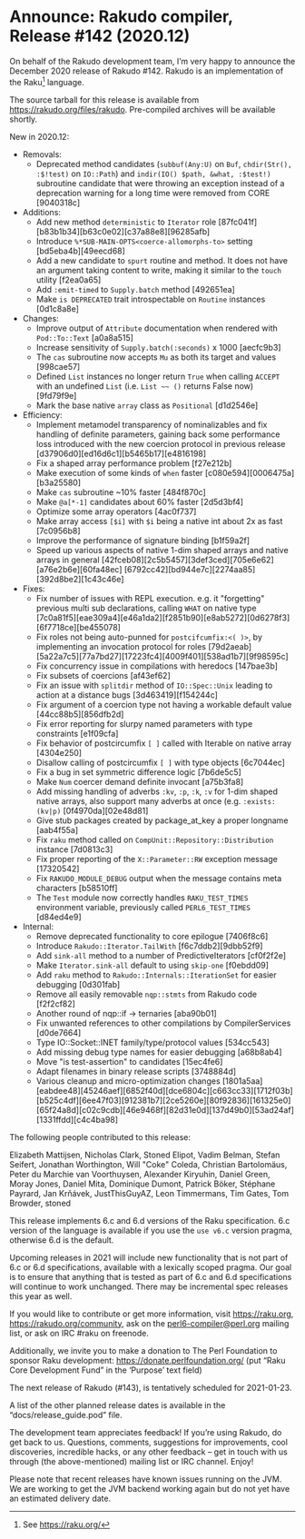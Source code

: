 # Announce: Rakudo compiler, Release #142 (2020.12)

On behalf of the Rakudo development team, I’m very happy to announce the
December 2020 release of Rakudo #142. Rakudo is an implementation of
the Raku[^1] language.

The source tarball for this release is available from
<https://rakudo.org/files/rakudo>.
Pre-compiled archives will be available shortly.

New in 2020.12:

  + Removals:
    + Deprecated method candidates (`subbuf(Any:U)` on `Buf`, `chdir(Str(), :$!test)` on `IO::Path`)
     and `indir(IO() $path, &what, :$test!)` subroutine candidate that were
     throwing an exception instead of a deprecation warning for a long time
     were removed from CORE [9040318c]
  + Additions:
    + Add new method `deterministic` to `Iterator` role [87fc041f][b83b1b34][b63c0e02][c37a88e8][96285afb]
    + Introduce `%*SUB-MAIN-OPTS<coerce-allomorphs-to>` setting [bd5eba4b][49eecd68]
    + Add a new candidate to `spurt` routine and method.
     It does not have an argument taking content to write,
     making it similar to the `touch` utility [f2ea0a65]
    + Add `:emit-timed` to `Supply.batch` method [492651ea]
    + Make `is DEPRECATED` trait introspectable on `Routine` instances [0d1c8a8e]
  + Changes:
    + Improve output of `Attribute` documentation when rendered with `Pod::To::Text` [a0a8a515]
    + Increase sensitivity of `Supply.batch(:seconds)` x 1000 [aecfc9b3]
    + The `cas` subroutine now accepts `Mu` as both its target and values [998cae57]
    + Defined `List` instances no longer return `True` when calling `ACCEPT`
      with an undefined `List` (i.e. `List ~~ ()` returns False now) [9fd79f9e]
    + Mark the base native `array` class as `Positional` [d1d2546e]
  + Efficiency:
    + Implement metamodel transparency of nominalizables and fix handling of
      definite parameters, gaining back some performance loss introduced with
      the new coercion protocol in previous release
      [d37906d0][ed16d6c1][b5465b17][e4816198]
    + Fix a shaped array performance problem [f27e212b]
    + Make execution of some kinds of `when` faster [c080e594][0006475a][b3a25580]
    + Make `cas` subroutine ~10% faster [484f870c]
    + Make `@a[*-1]` candidates about 60% faster [2d5d3bf4]
    + Optimize some array operators [4ac0f737]
    + Make array access `[$i]` with `$i` being a native int about 2x as fast [7c0956b8]
    + Improve the performance of signature binding [b1f59a2f]
    + Speed up various aspects of native 1-dim shaped arrays and
      native arrays in general
      [42fceb08][2c5b5457][3def3ced][705e6e62][a76e2b6e][60fa48ec]
      [6792cc42][bd944e7c][2274aa85][392d8be2][1c43c46e]
  + Fixes:
    + Fix number of issues with REPL execution. e.g. it "forgetting" previous
      multi sub declarations, calling `WHAT` on native type
      [7c0a81f5][eae309a4][e46a1da2][f2851b90][e8ab5272][0d6278f3]
      [6f7718ce][be455078]
    + Fix roles not being auto-punned for `postcifcumfix:<( )>`, by
      implementing an invocation protocol for roles [79d2aeab]
      [5a22a7c5][77a7bd27][17223fc4][4009f401][538ad1b7][9f98595c]
    + Fix concurrency issue in compilations with heredocs [147bae3b]
    + Fix subsets of coercions [af43ef62]
    + Fix an issue with `splitdir` method of `IO::Spec::Unix`
      leading to action at a distance bugs [3d463419][f154244c]
    + Fix argument of a coercion type not having a workable default value
      [44cc88b5][856dfb2d]
    + Fix error reporting for slurpy named parameters with type constraints [e1f09cfa]
    + Fix behavior of postcircumfix `[ ]` called with Iterable on
      native array [4304e250]
    + Disallow calling  of postcircumfix `[ ]` with type objects [6c7044ec]
    + Fix a bug in set symmetric difference logic [7b6de5c5]
    + Make `Num` coercer demand definite invocant [a75b3fa8]
    + Add missing handling of adverbs `:kv`, `:p`, `:k`, `:v` for
      1-dim shaped native arrays, also support many adverbs at once
      (e.g. `:exists:(kv|p)` [0f4970da][02e48d81]
    + Give stub packages created by package_at_key a proper longname [aab4f55a]
    + Fix `raku` method called on `CompUnit::Repository::Distribution` instance [7d0813c3]
    + Fix proper reporting of the `X::Parameter::RW` exception message [17320542]
    + Fix `RAKUDO_MODULE_DEBUG` output when the message contains meta characters [b58510ff]
    + The `Test` module now correctly handles `RAKU_TEST_TIMES` environment variable,
      previously called `PERL6_TEST_TIMES` [d84ed4e9]
  + Internal:
    + Remove deprecated functionality to core epilogue [7406f8c6]
    + Introduce `Rakudo::Iterator.TailWith` [f6c7ddb2][9dbb52f9]
    + Add `sink-all` method to a number of PredictiveIterators [cf0f2f2e]
    + Make `Iterator.sink-all` default to using `skip-one` [f0ebdd09]
    + Add `raku` method to `Rakudo::Internals::IterationSet` for easier debugging [0d301fab]
    + Remove all easily removable `nqp::stmts` from Rakudo code [f2f2cf82]
    + Another round of nqp::if -> ternaries [aba90b01]
    + Fix unwanted references to other compilations by CompilerServices [d0de7664]
    + Type IO::Socket::INET family/type/protocol values [534cc543]
    + Add missing debug type names for easier debugging [a68b8ab4]
    + Move "is test-assertion" to candidates [15ec4fe6]
    + Adapt filenames in binary release scripts [3748884d]
    + Various cleanup and micro-optimization changes [1801a5aa]
      [eabdee48][45246aef][6852f40d][dce6804c][c663cc33][1712f03b]
      [b525c4df][6ee47f03][912381b7][2ce5260e][80f92836][161325e0]
      [65f24a8d][c02c9cdb][46e9468f][82d31e0d][137d49b0][53ad24af]
      [1331ffdd][c4c4ba98]


The following people contributed to this release:

Elizabeth Mattijsen, Nicholas Clark, Stoned Elipot, Vadim Belman,
Stefan Seifert, Jonathan Worthington, Will "Coke" Coleda,
Christian Bartolomäus, Peter du Marchie van Voorthuysen, Alexander Kiryuhin,
Daniel Green, Moray Jones, Daniel Mita, Dominique Dumont, Patrick Böker,
Stéphane Payrard, Jan Krňávek, JustThisGuyAZ, Leon Timmermans, Tim Gates,
Tom Browder, stoned

This release implements 6.c and 6.d versions of the Raku specification.
6.c version of the language is available if you use the `use v6.c`
version pragma, otherwise 6.d is the default.

Upcoming releases in 2021 will include new functionality that is not
part of 6.c or 6.d specifications, available with a lexically scoped
pragma. Our goal is to ensure that anything that is tested as part of
6.c and 6.d specifications will continue to work unchanged. There may
be incremental spec releases this year as well.

If you would like to contribute or get more information, visit
<https://raku.org>, <https://rakudo.org/community>, ask on the
<perl6-compiler@perl.org> mailing list, or ask on IRC #raku on freenode.

Additionally, we invite you to make a donation to The Perl Foundation
to sponsor Raku development: <https://donate.perlfoundation.org/>
(put “Raku Core Development Fund” in the ‘Purpose’ text field)

The next release of Rakudo (#143), is tentatively scheduled for 2021-01-23.

A list of the other planned release dates is available in the
“docs/release_guide.pod” file.

The development team appreciates feedback! If you’re using Rakudo, do
get back to us. Questions, comments, suggestions for improvements, cool
discoveries, incredible hacks, or any other feedback – get in touch with
us through (the above-mentioned) mailing list or IRC channel. Enjoy!

Please note that recent releases have known issues running on the JVM.
We are working to get the JVM backend working again but do not yet have
an estimated delivery date.

[^1]: See <https://raku.org/>
